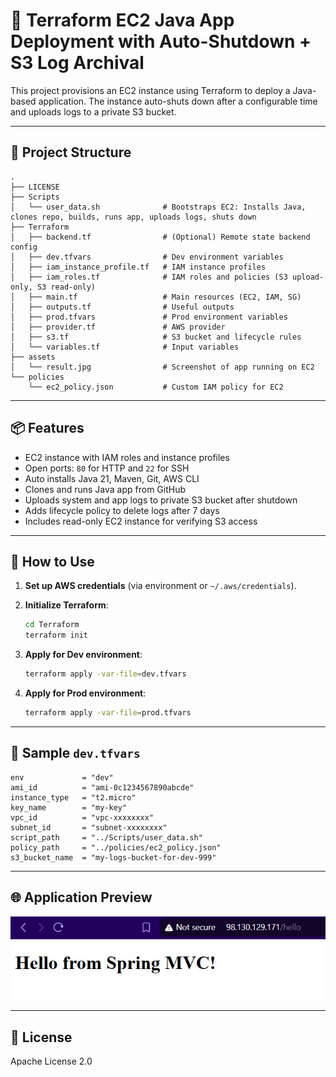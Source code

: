 # 🚀 Terraform EC2 Java App Deployment with Auto-Shutdown + S3 Log Archival

This project provisions an EC2 instance using Terraform to deploy a Java-based application. The instance auto-shuts down after a configurable time and uploads logs to a private S3 bucket.

---

## 📁 Project Structure

```
.
├── LICENSE
├── Scripts
│   └── user_data.sh              # Bootstraps EC2: Installs Java, clones repo, builds, runs app, uploads logs, shuts down
├── Terraform
│   ├── backend.tf                # (Optional) Remote state backend config
│   ├── dev.tfvars                # Dev environment variables
│   ├── iam_instance_profile.tf   # IAM instance profiles
│   ├── iam_roles.tf              # IAM roles and policies (S3 upload-only, S3 read-only)
│   ├── main.tf                   # Main resources (EC2, IAM, SG)
│   ├── outputs.tf                # Useful outputs
│   ├── prod.tfvars               # Prod environment variables
│   ├── provider.tf               # AWS provider
│   ├── s3.tf                     # S3 bucket and lifecycle rules
│   └── variables.tf              # Input variables
├── assets
│   └── result.jpg                # Screenshot of app running on EC2
└── policies
    └── ec2_policy.json           # Custom IAM policy for EC2
```

---

## 📦 Features

- EC2 instance with IAM roles and instance profiles
- Open ports: `80` for HTTP and `22` for SSH
- Auto installs Java 21, Maven, Git, AWS CLI
- Clones and runs Java app from GitHub
- Uploads system and app logs to private S3 bucket after shutdown
- Adds lifecycle policy to delete logs after 7 days
- Includes read-only EC2 instance for verifying S3 access

---

## 🔧 How to Use

1. **Set up AWS credentials** (via environment or `~/.aws/credentials`).
2. **Initialize Terraform**:
   ```bash
   cd Terraform
   terraform init
   ```

3. **Apply for Dev environment**:
   ```bash
   terraform apply -var-file=dev.tfvars
   ```

4. **Apply for Prod environment**:
   ```bash
   terraform apply -var-file=prod.tfvars
   ```

---

## 📄 Sample `dev.tfvars`

```hcl
env             = "dev"
ami_id          = "ami-0c1234567890abcde"
instance_type   = "t2.micro"
key_name        = "my-key"
vpc_id          = "vpc-xxxxxxxx"
subnet_id       = "subnet-xxxxxxxx"
script_path     = "../Scripts/user_data.sh"
policy_path     = "../policies/ec2_policy.json"
s3_bucket_name  = "my-logs-bucket-for-dev-999"
```

---

## 🌐 Application Preview

![App Running on EC2](assets/result.jpg)

---

## 📜 License

Apache License 2.0